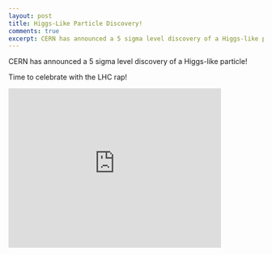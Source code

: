 ```yaml
---
layout: post
title: Higgs-Like Particle Discovery!
comments: true
excerpt: CERN has announced a 5 sigma level discovery of a Higgs-like particle! Time to celebrate with the LHC rap! <br> <br> <iframe width="420" height="315" src="http://www.youtube.com/embed/j50ZssEojtM?rel=0" frameborder="0" allowfullscreen></iframe>}
---
```


CERN has announced a 5 sigma level discovery of a Higgs-like particle!

Time to celebrate with the LHC rap!

<iframe width="420" height="315" src="http://www.youtube.com/embed/j50ZssEojtM?rel=0" frameborder="0" allowfullscreen></iframe>